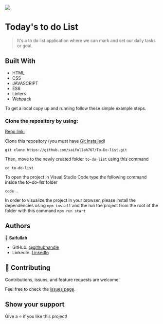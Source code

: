 ![](https://img.shields.io/badge/Microverse-blueviolet)

# Today's to do List

> It's a to do list application where we can mark and set our daily tasks or goal.


## Built With

- HTML
- CSS
- JAVASCRIPT
- ES6
- Linters
- Webpack


To get a local copy up and running follow these simple example steps.

### Clone the repository by using:

[Repo link:](https://github.com/saifullah767/To-Do-list.git)

Clone this repository (you must have [Git Installed](https://github.com/saifullah767/To-Do-list.git))

`git clone https://github.com/saifullah767/To-Do-list.git`

Then, move to the newly created folder `to-do-list` using this command

`cd to-do-list`

To open the project in Visual Studio Code type the following command inside the _to-do-list_ folder

`code .`

In order to visualize the project in your browser, please install the dependencies using `npm install` and the run the project from the root of the folder with this command `npm run start`

## Authors

👤 **Saifullah**

- GitHub: [@githubhandle](https://github.com/saifullah767)
- LinkedIn: [LinkedIn](https://www.linkedin.com/in/saifullah-khan-b0637b169)


## 🤝 Contributing

Contributions, issues, and feature requests are welcome!

Feel free to check the [issues page](../../issues/).

## Show your support

Give a ⭐️ if you like this project!